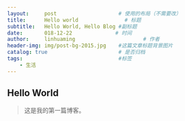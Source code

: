 ```yaml
---
layout:     post                    # 使用的布局（不需要改）
title:      Hello world               # 标题 
subtitle:   Hello World, Hello Blog #副标题
date:       018-12-22              # 时间
author:     linhuaming                      # 作者
header-img: img/post-bg-2015.jpg    #这篇文章标题背景图片
catalog: true                       # 是否归档
tags:                               #标签
    - 生活
---
```


## Hello World
> 这是我的第一篇博客。
